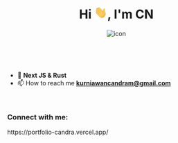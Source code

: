 
<h1 align="center">Hi <img src="https://raw.githubusercontent.com/ABSphreak/ABSphreak/master/gifs/Hi.gif" width="30px">, I'm CN</h1>
<p align="center"> 
</p>
<div align="center">
  <img src="https://techstack-generator.vercel.app/react-icon.svg" alt="icon" width="50" height="50" />
</div>

<br>



<br><br>

- 🌱 **Next JS & Rust**
- 📫 How to reach me **kurniawancandram@gmail.com**
<br>
<h3 align="left">Connect with me:</h3>
<p align="left">
</a>
https://portfolio-candra.vercel.app/
</p>
<br>

